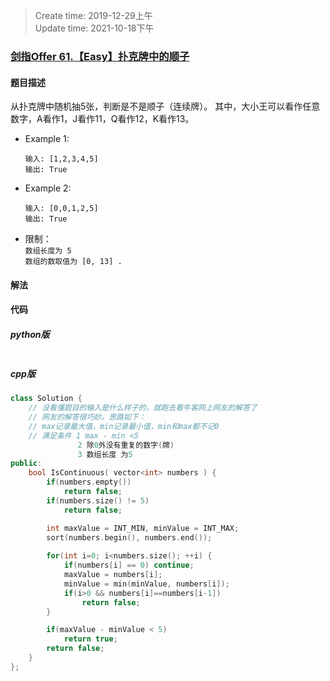 > Create time: 2019-12-29上午  
> Update time: 2021-10-18下午

### [剑指Offer 61.【Easy】扑克牌中的顺子](https://leetcode-cn.com/problems/bu-ke-pai-zhong-de-shun-zi-lcof/)

#### 题目描述
从扑克牌中随机抽5张，判断是不是顺子（连续牌）。
其中，大小王可以看作任意数字，A看作1，J看作11，Q看作12，K看作13。

- Example 1:
    ```
    输入: [1,2,3,4,5]
    输出: True
    ```  
- Example 2:
    ```
    输入: [0,0,1,2,5]
    输出: True
    ```  

- 限制：  
    `数组长度为 5 `  
    `数组的数取值为 [0, 13] .`  

#### 解法


#### 代码
##### python版
```python

```

##### cpp版
```cpp
class Solution {
    // 没看懂题目的输入是什么样子的，就跑去看牛客网上网友的解答了
    // 网友的解答很巧妙。思路如下：
    // max记录最大值，min记录最小值，min和max都不记0
    // 满足条件 1 max - min <5
               2 除0外没有重复的数字(牌)
               3 数组长度 为5
public:
    bool IsContinuous( vector<int> numbers ) {
        if(numbers.empty())
            return false;
        if(numbers.size() != 5)
            return false;

        int maxValue = INT_MIN, minValue = INT_MAX;
        sort(numbers.begin(), numbers.end());
        
        for(int i=0; i<numbers.size(); ++i) {
            if(numbers[i] == 0) continue;
            maxValue = numbers[i];
            minValue = min(minValue, numbers[i]);
            if(i>0 && numbers[i]==numbers[i-1])
                return false;
        }

        if(maxValue - minValue < 5)
            return true;
        return false;
    }
};
```